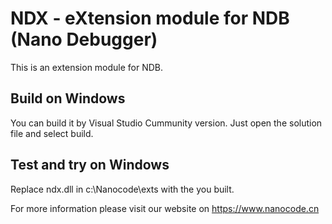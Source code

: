 # NDX - eXtension module for NDB (Nano Debugger)

This is an extension module for NDB. 

## Build on Windows
You can build it by Visual Studio Cummunity version. Just open the solution file and select build.

## Test and try on Windows 
Replace ndx.dll in c:\Nanocode\exts with the you built.

For more information please visit our website on https://www.nanocode.cn

